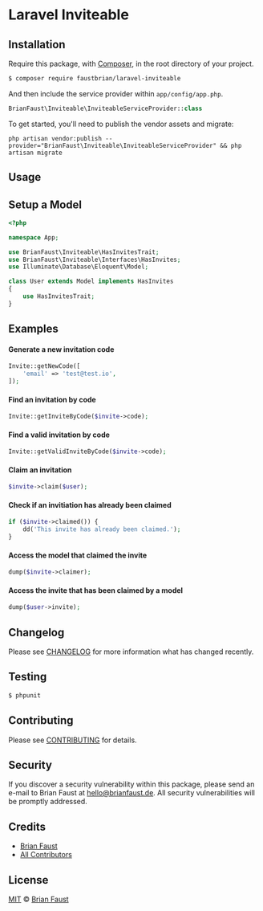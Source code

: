 # Laravel Inviteable

## Installation

Require this package, with [Composer](https://getcomposer.org/), in the root directory of your project.

``` bash
$ composer require faustbrian/laravel-inviteable
```

And then include the service provider within `app/config/app.php`.

``` php
BrianFaust\Inviteable\InviteableServiceProvider::class
```

To get started, you'll need to publish the vendor assets and migrate:

```
php artisan vendor:publish --provider="BrianFaust\Inviteable\InviteableServiceProvider" && php artisan migrate
```

## Usage

## Setup a Model

``` php
<?php

namespace App;

use BrianFaust\Inviteable\HasInvitesTrait;
use BrianFaust\Inviteable\Interfaces\HasInvites;
use Illuminate\Database\Eloquent\Model;

class User extends Model implements HasInvites
{
    use HasInvitesTrait;
}
```

## Examples

#### Generate a new invitation code
``` php
Invite::getNewCode([
    'email' => 'test@test.io',
]);
```

#### Find an invitation by code
``` php
Invite::getInviteByCode($invite->code);
```

#### Find a valid invitation by code
``` php
Invite::getValidInviteByCode($invite->code);
```

#### Claim an invitation
``` php
$invite->claim($user);
```

#### Check if an invitiation has already been claimed
``` php
if ($invite->claimed()) {
    dd('This invite has already been claimed.');
}
```

#### Access the model that claimed the invite
``` php
dump($invite->claimer);
```

#### Access the invite that has been claimed by a model
``` php
dump($user->invite);
```

## Changelog

Please see [CHANGELOG](CHANGELOG.md) for more information what has changed recently.

## Testing

``` bash
$ phpunit
```

## Contributing

Please see [CONTRIBUTING](CONTRIBUTING.md) for details.

## Security

If you discover a security vulnerability within this package, please send an e-mail to Brian Faust at hello@brianfaust.de. All security vulnerabilities will be promptly addressed.

## Credits

- [Brian Faust](https://github.com/faustbrian)
- [All Contributors](../../contributors)

## License

[MIT](LICENSE) © [Brian Faust](https://brianfaust.de)
